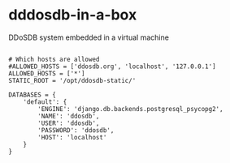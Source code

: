 # dddosdb-in-a-box
DDoSDB system embedded in a virtual machine 




```shell

# Which hosts are allowed
#ALLOWED_HOSTS = ['ddosdb.org', 'localhost', '127.0.0.1']
ALLOWED_HOSTS = ['*']
STATIC_ROOT = '/opt/ddosdb-static/'

DATABASES = {
    'default': {
        'ENGINE': 'django.db.backends.postgresql_psycopg2',
        'NAME': 'ddosdb',
        'USER': 'ddosdb',
        'PASSWORD': 'ddosdb',
        'HOST': 'localhost'
    }
}
```
